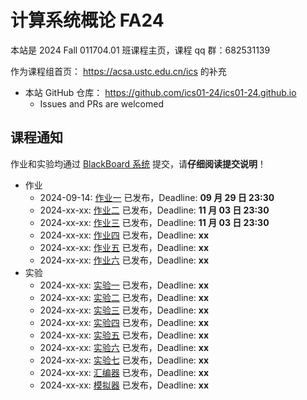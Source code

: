 # 计算系统概论 FA24

本站是 2024 Fall 011704.01 班课程主页，课程 qq 群：682531139

作为课程组首页： <https://acsa.ustc.edu.cn/ics> 的补充

<!-- - 本课程回放链接： <https://v.ustc.edu.cn/1/2023-1/capture-course/CS1002A.01/detail> -->
- 本站 GitHub 仓库： <https://github.com/ics01-24/ics01-24.github.io>
  - Issues and PRs are welcomed

## 课程通知

作业和实验均通过 [BlackBoard 系统](https://www.bb.ustc.edu.cn/) 提交，请**仔细阅读提交说明**！

- 作业
  - 2024-09-14: [作业一](./homework/hw1.html) 已发布，Deadline: **09 月 29 日 23:30**
  - 2024-xx-xx: [作业二](./homework/hw2.html) 已发布，Deadline: **11 月 03 日 23:30**
  - 2024-xx-xx: [作业三](./homework/hw3.html) 已发布，Deadline: **11 月 03 日 23:30**
  - 2024-xx-xx: [作业四](./homework/hw4.html) 已发布，Deadline: **xx**
  - 2024-xx-xx: [作业五](./homework/hw5.html) 已发布，Deadline: **xx**
  - 2024-xx-xx: [作业六](./homework/hw6.html) 已发布，Deadline: **xx**
- 实验
  - 2024-xx-xx: [实验一](./labs/lab1.html) 已发布，Deadline: **xx**
  - 2024-xx-xx: [实验二](./labs/lab2.html) 已发布，Deadline: **xx**
  - 2024-xx-xx: [实验三](./labs/lab3.html) 已发布，Deadline: **xx**
  - 2024-xx-xx: [实验四](./labs/lab4.html) 已发布，Deadline: **xx**
  - 2024-xx-xx: [实验五](./labs/lab5.html) 已发布，Deadline: **xx**
  - 2024-xx-xx: [实验六](./labs/lab6.html) 已发布，Deadline: **xx**
  - 2024-xx-xx: [实验七](./labs/lab7.html) 已发布，Deadline: **xx**
  - 2024-xx-xx: [汇编器](./labs/laba.html) 已发布，Deadline: **xx**
  - 2024-xx-xx: [模拟器](./labs/labs.html) 已发布，Deadline: **xx**

<!-- - 作业
  - 2023-09-22: [作业一](./homework/hw1.html) 已发布，Deadline: **09 月 28 日 23:30**
  - 2023-10-13: [作业二](./homework/hw2.html) 已发布，Deadline: **10 月 20 日 23:30**
  - 2023-10-20: [作业三](./homework/hw3.html) 已发布，Deadline: **10 月 27 日 23:30**
  - 2023-11-03: [作业四](./homework/hw4.html) 已发布，Deadline: **11 月 10 日 23:30**
  - 2023-11-26: [作业五](./homework/hw5.html) 已发布，Deadline: **12 月 03 日 23:30**
  - 2023-12-16: [作业六](./homework/hw6.html) 已发布，Deadline: **12 月 24 日 23:30**
- 实验
  - 2023-10-13: [实验一](./labs/lab1.html) 已发布，Deadline: **11 月 05 日 23:30**
  - 2023-11-06: [实验二](./labs/lab2.html) 已发布，Deadline: **11 月 22 日 23:30**
  - 2023-11-21: [实验三](./labs/lab3.html) 已发布，Deadline: **12 月 01 日 23:30**
  - 2023-12-07: [实验四](./labs/lab4.html) 已发布，Deadline: **12 月 17 日 23:30**
  - 2023-12-12: [实验五](./labs/lab5.html) 已发布，Deadline: **12 月 24 日 23:30**
  - 2023-12-19: [实验六](./labs/lab6.html) 已发布，Deadline: **12 月 31 日 23:30**
  - 2023-12-25: [实验七](./labs/lab7.html) 已发布，Deadline: **01 月 12 日 23:30**
  - 2024-01-02: [实验八](./labs/lab8.html) 已发布，Deadline: **01 月 14 日 23:30** -->
